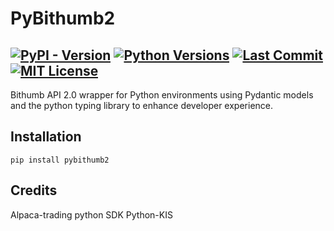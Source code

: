 # PyBithumb2
[![PyPI - Version](https://img.shields.io/pypi/v/pybithumb2.svg)](https://pypi.org/project/pybithumb2)
[![Python Versions](https://img.shields.io/pypi/pyversions/pybithumb2.svg)](https://www.python.org/downloads/)
[![Last Commit](https://img.shields.io/github/last-commit/kahngjoonkoh/pybithumb2)](https://github.com/CoderGamester/mcp-unity/commits/main)
[![MIT License](https://img.shields.io/badge/License-MIT-green.svg)](https://opensource.org/licenses/MIT)
---
Bithumb API 2.0 wrapper for Python environments using Pydantic models and the python typing library to enhance developer experience.

## Installation
`pip install pybithumb2`

## Credits
Alpaca-trading python SDK
Python-KIS